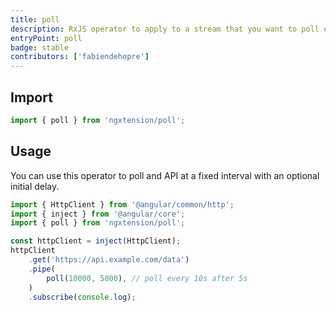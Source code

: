 ```yaml
---
title: poll
description: RxJS operator to apply to a stream that you want to poll every "period" milliseconds after an optional "initialDelay" milliseconds.
entryPoint: poll
badge: stable
contributors: ['fabiendehopre']
---
```


## Import

```typescript
import { poll } from 'ngxtension/poll';
```

## Usage

You can use this operator to poll and API at a fixed interval with an optional initial delay.

```typescript
import { HttpClient } from '@angular/common/http';
import { inject } from '@angular/core';
import { poll } from 'ngxtension/poll';

const httpClient = inject(HttpClient);
httpClient
	.get('https://api.example.com/data')
	.pipe(
		poll(10000, 5000), // poll every 10s after 5s
	)
	.subscribe(console.log);
```
